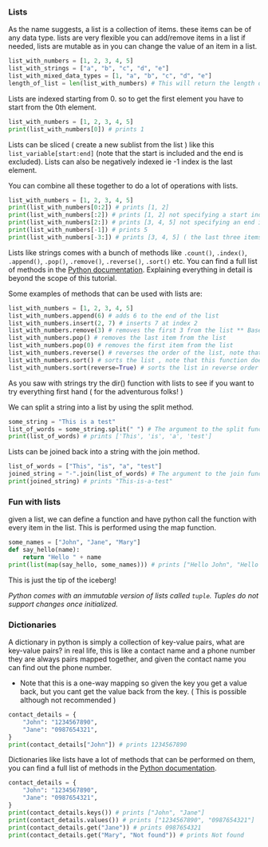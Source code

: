 ### Lists

As the name suggests, a list is a collection of items. these items can be of any data type. lists are very flexible you can add/remove items in a list if needed, lists are mutable as in you can change the value of an item in a list.

```python
list_with_numbers = [1, 2, 3, 4, 5]
list_with_strings = ["a", "b", "c", "d", "e"]
list_with_mixed_data_types = [1, "a", "b", "c", "d", "e"]
length_of_list = len(list_with_numbers) # This will return the length of the list
```

Lists are indexed starting from 0. so to get the first element you have to start from the 0th element.

```python
list_with_numbers = [1, 2, 3, 4, 5]
print(list_with_numbers[0]) # prints 1
```

Lists can be sliced ( create a new sublist from the list ) like this `list_variable[start:end]` (note that the start is included and the end is excluded).
Lists can also be negatively indexed ie -1 index is the last element.

You can combine all these together to do a lot of operations with lists.

```python
list_with_numbers = [1, 2, 3, 4, 5]
print(list_with_numbers[0:2]) # prints [1, 2]
print(list_with_numbers[:2]) # prints [1, 2] not specifying a start index will start from the beginning
print(list_with_numbers[2:]) # prints [3, 4, 5] not specifying an end index will end at the end
print(list_with_numbers[-1]) # prints 5
print(list_with_numbers[-3:]) # prints [3, 4, 5] ( the last three items with the start included)
```

Lists like strings comes with a bunch of methods like `.count()`, `.index()`, `.append()`, `.pop()`, `.remove()`, `.reverse()`, `.sort()` etc. You can find a full list of methods in the [Python documentation](https://docs.python.org/3/tutorial/datastructures.html#more-on-lists). Explaining everything in detail is beyond the scope of this tutorial.

Some examples of methods that can be used with lists are:

```python
list_with_numbers = [1, 2, 3, 4, 5]
list_with_numbers.append(6) # adds 6 to the end of the list
list_with_numbers.insert(2, 7) # inserts 7 at index 2
list_with_numbers.remove(3) # removes the first 3 from the list ** Based on the value not the index
list_with_numbers.pop() # removes the last item from the list
list_with_numbers.pop(0) # removes the first item from the list
list_with_numbers.reverse() # reverses the order of the list, note that this function does not return anything
list_with_numbers.sort() # sorts the list , note that this function does not return anything
list_with_numbers.sort(reverse=True) # sorts the list in reverse order
```

As you saw with strings try the dir() function with lists to see if you want to try everything first hand ( for the adventurous folks! )

We can split a string into a list by using the split method.

```python
some_string = "This is a test"
list_of_words = some_string.split(" ") # The argument to the split function is used to split the words by.
print(list_of_words) # prints ['This', 'is', 'a', 'test']
```

Lists can be joined back into a string with the join method.

```python
list_of_words = ["This", "is", "a", "test"]
joined_string = "-".join(list_of_words) # The argument to the join function is used to join the words by.
print(joined_string) # prints "This-is-a-test"
```

### Fun with lists

given a list, we can define a function and have python call the function with every item in the list. This is performed using the map function.

```python
some_names = ["John", "Jane", "Mary"]
def say_hello(name):
    return "Hello " + name
print(list(map(say_hello, some_names))) # prints ["Hello John", "Hello Jane", "Hello Mary"]
```

This is just the tip of the iceberg!

_Python comes with an immutable version of lists called `tuple`. Tuples do not support changes once initialized._

### Dictionaries

A dictionary in python is simply a collection of key-value pairs, what are key-value pairs? in real life, this is like a contact name and a phone number they are always pairs mapped together, and given the contact name you can find out the phone number.

- Note that this is a one-way mapping so given the key you get a value back, but you cant get the value back from the key. ( This is possible although not recommended )

```python
contact_details = {
    "John": "1234567890",
    "Jane": "0987654321",
}
print(contact_details["John"]) # prints 1234567890
```

Dictionaries like lists have a lot of methods that can be performed on them, you can find a full list of methods in the [Python documentation](https://docs.python.org/3/tutorial/datastructures.html#more-on-dictionaries).

```python
contact_details = {
    "John": "1234567890",
    "Jane": "0987654321",
}
print(contact_details.keys()) # prints ["John", "Jane"]
print(contact_details.values()) # prints ["1234567890", "0987654321"]
print(contact_details.get("Jane")) # prints 0987654321
print(contact_details.get("Mary", "Not found")) # prints Not found
```
